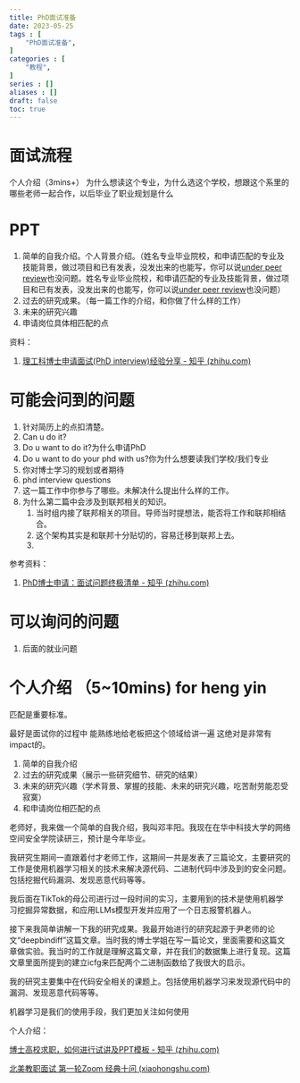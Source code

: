 ```yaml
---
title: PhD面试准备
date: 2023-05-25
tags : [
	"PhD面试准备",
]
categories : [
	"教程",
]
series : []
aliases : []
draft: false
toc: true
---
```


# 面试流程

个人介绍（3mins+）
为什么想读这个专业，为什么选这个学校，想跟这个系里的哪些老师一起合作，以后毕业了职业规划是什么


# PPT
1. 简单的自我介绍。个人背景介绍。（姓名专业毕业院校，和申请匹配的专业及技能背景，做过项目和已有发表，没发出来的也能写，你可以说[under peer review](https://www.zhihu.com/search?q=under%20peer%20review&search_source=Entity&hybrid_search_source=Entity&hybrid_search_extra=%7B%22sourceType%22%3A%22answer%22%2C%22sourceId%22%3A2543747896%7D)也没问题。姓名专业毕业院校，和申请匹配的专业及技能背景，做过项目和已有发表，没发出来的也能写，你可以说[under peer review](https://www.zhihu.com/search?q=under%20peer%20review&search_source=Entity&hybrid_search_source=Entity&hybrid_search_extra=%7B%22sourceType%22%3A%22answer%22%2C%22sourceId%22%3A2543747896%7D)也没问题）
2. 过去的研究成果。（每一篇工作的介绍，和你做了什么样的工作）
3. 未来的研究兴趣
4. 申请岗位具体相匹配的点

资料：
1. [理工科博士申请面试(PhD interview)经验分享 - 知乎 (zhihu.com)](https://zhuanlan.zhihu.com/p/162961719)


# 可能会问到的问题
1. 针对简历上的点扣清楚。
2. Can u do it?
3. Do u want to do it?为什么申请PhD
4. Do u want to do your phd with us?你为什么想要读我们学校/我们专业
5. 你对博士学习的规划或者期待
6. phd interview questions
7. 这一篇工作中你参与了哪些。未解决什么提出什么样的工作。
8. 为什么第二篇中会涉及到联邦相关的知识。
	1. 当时组内接了联邦相关的项目。导师当时提想法，能否将工作和联邦相结合。
	2. 这个架构其实是和联邦十分贴切的，容易迁移到联邦上去。
	3. 

参考资料：
1. [PhD博士申请：面试问题终极清单 - 知乎 (zhihu.com)](https://zhuanlan.zhihu.com/p/110963230)



# 可以询问的问题
1. 后面的就业问题

# 个人介绍 （5~10mins) for heng yin
匹配是重要标准。

最好是面试你的过程中 能熟练地给老板把这个领域给讲一遍 这绝对是非常有impact的。

1. 简单的自我介绍
2. 过去的研究成果（展示一些研究细节、研究的结果）
3. 未来的研究兴趣（学术背景、掌握的技能、未来的研究兴趣，吃苦耐劳能忍受寂寞）
4. 和申请岗位相匹配的点

老师好，我来做一个简单的自我介绍，我叫邓丰阳。我现在在华中科技大学的网络空间安全学院读研三，预计是今年毕业。

我研究生期间一直跟着付才老师工作，这期间一共是发表了三篇论文，主要研究的工作是使用机器学习相关的技术来解决源代码、二进制代码中涉及到的安全问题。包括挖掘代码漏洞、发现恶意代码等等。

我后面在TikTok的母公司进行过一段时间的实习，主要用到的技术是使用机器学习挖掘异常数据，和应用LLMs模型开发并应用了一个日志报警机器人。

接下来我简单讲解一下我的研究成果。我最开始进行的研究起源于尹老师的论文“deepbindiff”这篇文章。当时我的博士学姐在写一篇论文，里面需要和这篇文章做实验。我当时的工作就是理解这篇文章，并在我们的数据集上进行复现。这篇文章里面所提到的建立icfg来匹配两个二进制函数给了我很大的启示。








我的研究主要集中在代码安全相关的课题上。包括使用机器学习来发现源代码中的漏洞、发现恶意代码等等。

机器学习是我们的使用手段，我们更加关注如何使用

个人介绍：



[博士高校求职，如何进行试讲及PPT模板 - 知乎 (zhihu.com)](https://zhuanlan.zhihu.com/p/384426874)

[北美教职面试 第一轮Zoom 经典十问 (xiaohongshu.com)](https://www.xiaohongshu.com/explore/64556a300000000007038fd0)